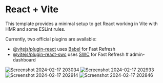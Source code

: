 # React + Vite

This template provides a minimal setup to get React working in Vite with HMR and some ESLint rules.

Currently, two official plugins are available:

- [@vitejs/plugin-react](https://github.com/vitejs/vite-plugin-react/blob/main/packages/plugin-react/README.md) uses [Babel](https://babeljs.io/) for Fast Refresh
- [@vitejs/plugin-react-swc](https://github.com/vitejs/vite-plugin-react-swc) uses [SWC](https://swc.rs/) for Fast Refresh
#   a d m i n - d a s h b o a r d 

 

 ![Screenshot 2024-02-17 203034](https://github.com/apurba-sarkar/admin-dashboard/assets/127435292/e11f85fa-16e3-4c9b-b40d-bf7b0ee9bc70)
![Screenshot 2024-02-17 202933](https://github.com/apurba-sarkar/admin-dashboard/assets/127435292/4d5f2fbb-1ba3-4136-9035-1d5d5a07deb1)
![Screenshot 2024-02-17 202914](https://github.com/apurba-sarkar/admin-dashboard/assets/127435292/1fad96a4-0975-405a-98ff-1328eac440b5)
![Screenshot 2024-02-17 202846](https://github.com/apurba-sarkar/admin-dashboard/assets/127435292/7e6289e7-40af-4bb4-8ad4-469a92b0e839)

